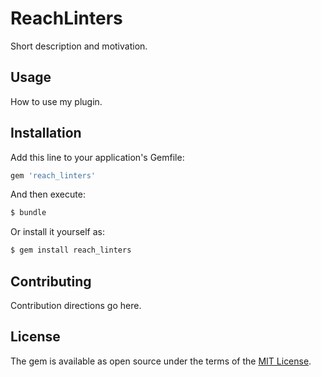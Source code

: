 # ReachLinters
Short description and motivation.

## Usage
How to use my plugin.

## Installation
Add this line to your application's Gemfile:

```ruby
gem 'reach_linters'
```

And then execute:
```bash
$ bundle
```

Or install it yourself as:
```bash
$ gem install reach_linters
```

## Contributing
Contribution directions go here.

## License
The gem is available as open source under the terms of the [MIT License](http://opensource.org/licenses/MIT).
